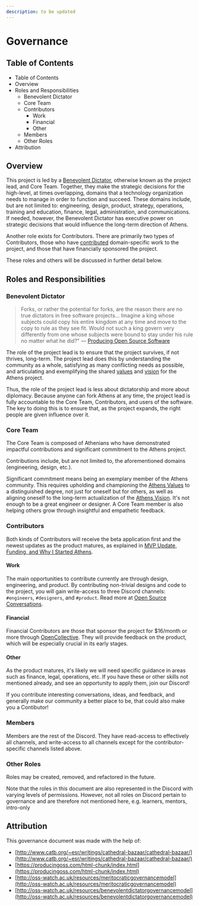 ```yaml
---
description: to be updated
---
```


# Governance



## Table of Contents

* Table of Contents
* Overview
* Roles and Responsibilities
  * Benevolent Dictator
  * Core Team
  * Contributors
    * Work
    * Financial
    * Other
  * Members
  * Other Roles
* Attribution

## Overview

This project is led by a [Benevolent Dictator](http://oss-watch.ac.uk/resources/benevolentdictatorgovernancemodel), otherwise known as the project lead, and Core Team. Together, they make the strategic decisions for the high-level, at times overlapping, domains that a technology organization needs to manage in order to function and succeed. These domains include, but are not limited to: engineering, design, product, strategy, operations, training and education, finance, legal, administration, and communications. If needed, however, the Benevolent Dictator has executive power on strategic decisions that would influence the long-term direction of Athens.

Another role exists for Contributors. There are primarily two types of Contributors, those who have [contributed](./CONTRIBUTING.md) domain-specific work to the project, and those that have financially sponsored the project.

These roles and others will be discussed in further detail below.

## Roles and Responsibilities

### Benevolent Dictator

> Forks, or rather the potential for forks, are the reason there are no true dictators in free software projects... Imagine a king whose subjects could copy his entire kingdom at any time and move to the copy to rule as they see fit. Would not such a king govern very differently from one whose subjects were bound to stay under his rule no matter what he did?" — [Producing Open Source Software](https://producingoss.com/html-chunk/social-infrastructure.html#benevolent-dictator-qualifications)

The role of the project lead is to ensure that the project survives, if not thrives, long-term. The project lead does this by understanding the community as a whole, satisfying as many conflicting needs as possible, and articulating and exemplifying the shared [values](https://github.com/athensresearch/athens/blob/master/CODE_OF_CONDUCT.md) and [vision](https://github.com/athensresearch/athens/blob/master/VISION.md) for the Athens project.

Thus, the role of the project lead is less about dictatorship and more about diplomacy. Because anyone can fork Athens at any time, the project lead is fully accountable to the Core Team, Contributors, and users of the software. The key to doing this is to ensure that, as the project expands, the right people are given influence over it.

### Core Team

The Core Team is composed of Athenians who have demonstrated impactful contributions and significant commitment to the Athens project.

Contributions include, but are not limited to, the aforementioned domains \(engineering, design, etc.\).

Significant commitment means being an exemplary member of the Athens community. This requires upholding and championing the [Athens Values](https://github.com/athensresearch/athens/blob/master/CODE_OF_CONDUCT.md) to a distinguished degree, not just for oneself but for others, as well as aligning oneself to the long-term actualization of the [Athens Vision](https://github.com/athensresearch/athens/blob/master/VISION.md). It's not enough to be a great engineer or designer. A Core Team member is also helping others grow through insightful and empathetic feedback.

### Contributors

Both kinds of Contributors will receive the beta application first and the newest updates as the product matures, as explained in [MVP Update, Funding, and Why I Started Athens](https://www.notion.so/MVP-Update-Funding-and-Why-I-Started-Athens-e68822f0c3654660ae621cdcbf932bc4).

#### Work

The main opportunities to contribute currently are through design, engineering, and product. By contributing non-trivial designs and code to the project, you will gain write-access to three Discord channels: `#engineers`, `#designers`, and `#product`. Read more at [Open Source Conversations](https://www.notion.so/athensresearch/Open-Source-Conversations-Discord-a8c959de3b194cefadd48b497fc12079).

#### Financial

Financial Contributors are those that sponsor the project for $16/month or more through [OpenCollective](https://opencollective.com/athens). They will provide feedback on the product, which will be especially crucial in its early stages.

#### Other

As the product matures, it's likely we will need specific guidance in areas such as finance, legal, operations, etc. If you have these or other skills not mentioned already, and see an opportunity to apply them, join our Discord!

If you contribute interesting conversations, ideas, and feedback, and generally make our community a better place to be, that could also make you a Contibutor!

### Members

Members are the rest of the Discord. They have read-access to effectively all channels, and write-access to all channels except for the contributor-specific channels listed above.

### Other Roles

Roles may be created, removed, and refactored in the future.

Note that the roles in this document are also represented in the Discord with varying levels of permissions. However, not all roles on Discord pertain to governance and are therefore not mentioned here, e.g. learners, mentors, intro-only

## Attribution

This governance document was made with the help of:

* [http://www.catb.org/~esr/writings/cathedral-bazaar/cathedral-bazaar/](http://www.catb.org/~esr/writings/cathedral-bazaar/cathedral-bazaar/)
* [https://producingoss.com/html-chunk/index.html](https://producingoss.com/html-chunk/index.html)
* [http://oss-watch.ac.uk/resources/meritocraticgovernancemodel](http://oss-watch.ac.uk/resources/meritocraticgovernancemodel)
* [http://oss-watch.ac.uk/resources/benevolentdictatorgovernancemodel](http://oss-watch.ac.uk/resources/benevolentdictatorgovernancemodel)

